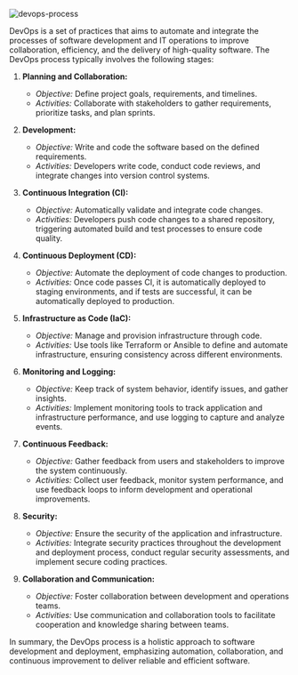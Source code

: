 ![devops-process](https://github.com/SESUGH-OPS/Card-project/assets/105423735/f07b29be-3a93-429e-acdd-0909f3bf92a6)



DevOps is a set of practices that aims to automate and integrate the processes of software development and IT operations to improve collaboration, efficiency, and the delivery of high-quality software. The DevOps process typically involves the following stages:

1. **Planning and Collaboration:**
   - *Objective:* Define project goals, requirements, and timelines.
   - *Activities:* Collaborate with stakeholders to gather requirements, prioritize tasks, and plan sprints.

2. **Development:**
   - *Objective:* Write and code the software based on the defined requirements.
   - *Activities:* Developers write code, conduct code reviews, and integrate changes into version control systems.

3. **Continuous Integration (CI):**
   - *Objective:* Automatically validate and integrate code changes.
   - *Activities:* Developers push code changes to a shared repository, triggering automated build and test processes to ensure code quality.

4. **Continuous Deployment (CD):**
   - *Objective:* Automate the deployment of code changes to production.
   - *Activities:* Once code passes CI, it is automatically deployed to staging environments, and if tests are successful, it can be automatically deployed to production.

5. **Infrastructure as Code (IaC):**
   - *Objective:* Manage and provision infrastructure through code.
   - *Activities:* Use tools like Terraform or Ansible to define and automate infrastructure, ensuring consistency across different environments.

6. **Monitoring and Logging:**
   - *Objective:* Keep track of system behavior, identify issues, and gather insights.
   - *Activities:* Implement monitoring tools to track application and infrastructure performance, and use logging to capture and analyze events.

7. **Continuous Feedback:**
   - *Objective:* Gather feedback from users and stakeholders to improve the system continuously.
   - *Activities:* Collect user feedback, monitor system performance, and use feedback loops to inform development and operational improvements.

8. **Security:**
   - *Objective:* Ensure the security of the application and infrastructure.
   - *Activities:* Integrate security practices throughout the development and deployment process, conduct regular security assessments, and implement secure coding practices.

9. **Collaboration and Communication:**
   - *Objective:* Foster collaboration between development and operations teams.
   - *Activities:* Use communication and collaboration tools to facilitate cooperation and knowledge sharing between teams.

In summary, the DevOps process is a holistic approach to software development and deployment, emphasizing automation, collaboration, and continuous improvement to deliver reliable and efficient software.
